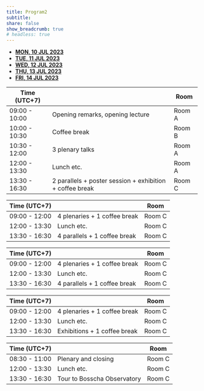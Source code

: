 ```yaml
---
title: Program2
subtitle:
share: false
show_breadcrumb: true
# headless: true
---
```



<div class="container">
    <ul class="nav nav-tabs nav-fill mb-3" id="ex1" role="tablist">
        <li class="nav-item" role="presentation">
            <a
            class="nav-link active"
            id="ex2-tab-1"
            data-bs-toggle="tab"
            href="#ex2-tabs-1"
            role="tab"
            aria-controls="ex2-tabs-1"
            aria-selected="true"
            ><b>MON, 10 JUL 2023</b></a
            >
        </li>
        <li class="nav-item" role="presentation">
            <a
            class="nav-link"
            id="ex2-tab-2"
            data-bs-toggle="tab"
            href="#ex2-tabs-2"
            role="tab"
            aria-controls="ex2-tabs-2"
            aria-selected="false"
            ><b>TUE, 11 JUL 2023</b></a
            >
        </li>
        <li class="nav-item" role="presentation">
            <a
            class="nav-link"
            id="ex2-tab-3"
            data-bs-toggle="tab"
            href="#ex2-tabs-3"
            role="tab"
            aria-controls="ex2-tabs-3"
            aria-selected="false"
            ><b>WED, 12 JUL 2023</b></a
            >
        </li>
        <li class="nav-item" role="presentation">
            <a
            class="nav-link"
            id="ex2-tab-4"
            data-bs-toggle="tab"
            href="#ex2-tabs-4"
            role="tab"
            aria-controls="ex2-tabs-4"
            aria-selected="false"
            ><b>THU, 13 JUL 2023</b></a
            >
        </li>
        <li class="nav-item" role="presentation">
            <a
            class="nav-link"
            id="ex2-tab-5"
            data-bs-toggle="tab"
            href="#ex2-tabs-5"
            role="tab"
            aria-controls="ex2-tabs-5"
            aria-selected="false"
            ><b>FRI, 14 JUL 2023</b></a
            >
        </li>
        </ul>
        <!-- Tabs navs -->
        <!-- Tabs content -->
        <div class="tab-content" id="ex2-content">
        <div
            class="tab-pane fade show active"
            id="ex2-tabs-1"
            role="tabpanel"
            aria-labelledby="ex2-tab-1"
        >
        <table class="table table-striped">
            <thead>
                <tr>
                <th scope="col">Time (UTC+7)</th>
                <th scope="col"></th>
                <th scope="col">Room</th>
                </tr>
            </thead>
            <tbody class="table-group-divider">
                <tr>
                <td>09:00 - 10:00</td>
                <td>Opening remarks, opening lecture</td>
                <td>Room A</td>
                </tr>
                <tr>
                <td>10:00 - 10:30</td>
                <td>Coffee break</td>
                <td>Room B</td>
                </tr>
                <tr>
                <td >10:30 - 12:00</td>
                <td>3 plenary talks</td>
                <td>Room A</td>
                </tr>
                <tr>
                <td>12:00 - 13:30</td>
                <td>Lunch etc.</td>
                <td>Room A</td>
                </tr>
                <tr>
                <td>13:30 - 16:30</td>
                <td>2 parallels + poster session + exhibition + coffee break</td>
                <td>Room C</td>
                </tr>
            </tbody>
        </table>
        </div>
        <div
            class="tab-pane fade"
            id="ex2-tabs-2"
            role="tabpanel"
            aria-labelledby="ex2-tab-2"
        >
            <table class="table table-striped">
            <thead>
                <tr>
                <th scope="col">Time (UTC+7)</th>
                <th scope="col"></th>
                <th scope="col">Room</th>
                </tr>
            </thead>
            <tbody class="table-group-divider">
                <tr>
                <td>09:00 - 12:00</td>
                <td>4 plenaries + 1 coffee break</td>
                <td>Room C</td>
                </tr>
                <tr>
                <td>12:00 - 13:30</td>
                <td>Lunch etc.</td>
                <td>Room C</td>
                </tr>
                <tr>
                <td>13:30 - 16:30</td>
                <td>4 parallels + 1 coffee break</td>
                <td>Room C</td>
                </tr>
            </tbody>
            </table>
        </div>
        <div
            class="tab-pane fade"
            id="ex2-tabs-3"
            role="tabpanel"
            aria-labelledby="ex2-tab-3"
        >
            <table class="table table-striped">
            <thead>
                <tr>
                <th scope="col">Time (UTC+7)</th>
                <th scope="col"></th>
                <th scope="col">Room</th>
                </tr>
            </thead>
            <tbody class="table-group-divider">
                <tr>
                <td>09:00 - 12:00</td>
                <td>4 plenaries + 1 coffee break</td>
                <td>Room C</td>
                </tr>
                <tr>
                <td>12:00 - 13:30</td>
                <td>Lunch etc.</td>
                <td>Room C</td>
                </tr>
                <tr>
                <td>13:30 - 16:30</td>
                <td>4 parallels + 1 coffee break</td>
                <td>Room C</td>
                </tr>
            </tbody>
            </table>
        </div>
        <div
            class="tab-pane fade"
            id="ex2-tabs-4"
            role="tabpanel"
            aria-labelledby="ex2-tab-4"
        >
            <table class="table table-striped">
            <thead>
                <tr>
                <th scope="col">Time (UTC+7)</th>
                <th scope="col"></th>
                <th scope="col">Room</th>
                </tr>
            </thead>
            <tbody class="table-group-divider">
                <tr>
                <td>09:00 - 12:00</td>
                <td>4 plenaries + 1 coffee break</td>
                <td>Room C</td>
                </tr>
                <tr>
                <td>12:00 - 13:30</td>
                <td>Lunch etc.</td>
                <td>Room C</td>
                </tr>
                <tr>
                <td>13:30 - 16:30</td>
                <td>Exhibitions + 1 coffee break</td>
                <td>Room C</td>
                </tr>
            </tbody>
            </table>
        </div>
        <div
            class="tab-pane fade"
            id="ex2-tabs-5"
            role="tabpanel"
            aria-labelledby="ex2-tab-5"
        >
            <table class="table table-striped">
            <thead>
                <tr>
                <th scope="col">Time (UTC+7)</th>
                <th scope="col"></th>
                <th scope="col">Room</th>
                </tr>
            </thead>
            <tbody class="table-group-divider">
                <tr>
                <td>08:30 - 11:00</td>
                <td>Plenary and closing</td>
                <td>Room C</td>
                </tr>
                <tr>
                <td>12:00 - 13:30</td>
                <td>Lunch etc.</td>
                <td>Room C</td>
                </tr>
                <tr>
                <td>13:30 - 16:30</td>
                <td>Tour to Bosscha Observatory</td>
                <td>Room C</td>
                </tr>
            </tbody>
            </table>
        </div>
        </div>
        <!-- <script src="/js/bootstrap.bundle.js"></script> -->
</div>
